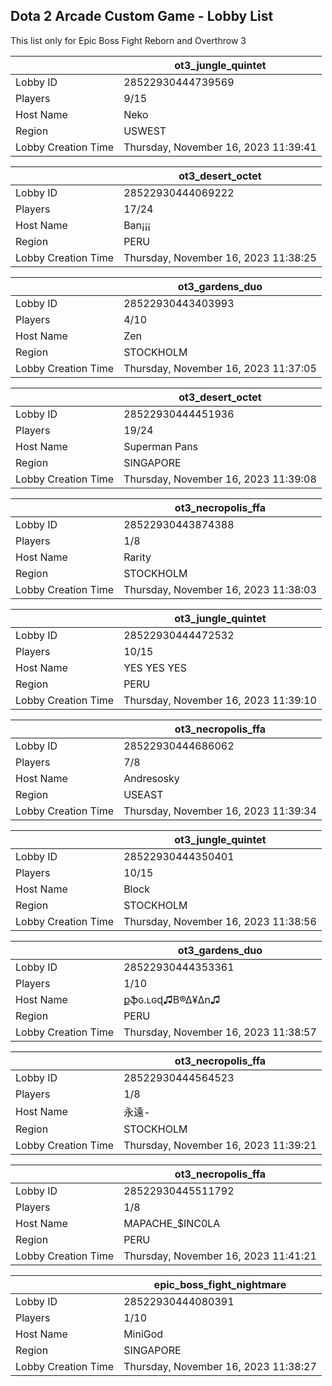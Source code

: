 ## Dota 2 Arcade Custom Game - Lobby List

This list only for Epic Boss Fight Reborn and Overthrow 3

|  | ot3_jungle_quintet |
| ------ | ------ |
| Lobby ID | 28522930444739569 |
| Players | 9/15 |
| Host Name | Neko |
| Region | USWEST |
| Lobby Creation Time | Thursday, November 16, 2023 11:39:41 |


|  | ot3_desert_octet |
| ------ | ------ |
| Lobby ID | 28522930444069222 |
| Players | 17/24 |
| Host Name | Ban¡¡¡ |
| Region | PERU |
| Lobby Creation Time | Thursday, November 16, 2023 11:38:25 |


|  | ot3_gardens_duo |
| ------ | ------ |
| Lobby ID | 28522930443403993 |
| Players | 4/10 |
| Host Name | Zen |
| Region | STOCKHOLM |
| Lobby Creation Time | Thursday, November 16, 2023 11:37:05 |


|  | ot3_desert_octet |
| ------ | ------ |
| Lobby ID | 28522930444451936 |
| Players | 19/24 |
| Host Name | Superman Pans |
| Region | SINGAPORE |
| Lobby Creation Time | Thursday, November 16, 2023 11:39:08 |


|  | ot3_necropolis_ffa |
| ------ | ------ |
| Lobby ID | 28522930443874388 |
| Players | 1/8 |
| Host Name | Rarity |
| Region | STOCKHOLM |
| Lobby Creation Time | Thursday, November 16, 2023 11:38:03 |


|  | ot3_jungle_quintet |
| ------ | ------ |
| Lobby ID | 28522930444472532 |
| Players | 10/15 |
| Host Name | YES YES YES |
| Region | PERU |
| Lobby Creation Time | Thursday, November 16, 2023 11:39:10 |


|  | ot3_necropolis_ffa |
| ------ | ------ |
| Lobby ID | 28522930444686062 |
| Players | 7/8 |
| Host Name | Andresosky |
| Region | USEAST |
| Lobby Creation Time | Thursday, November 16, 2023 11:39:34 |


|  | ot3_jungle_quintet |
| ------ | ------ |
| Lobby ID | 28522930444350401 |
| Players | 10/15 |
| Host Name | Block |
| Region | STOCKHOLM |
| Lobby Creation Time | Thursday, November 16, 2023 11:38:56 |


|  | ot3_gardens_duo |
| ------ | ------ |
| Lobby ID | 28522930444353361 |
| Players | 1/10 |
| Host Name | քֆɢ.ʟɢɖ♫B®∆¥∆n♫ |
| Region | PERU |
| Lobby Creation Time | Thursday, November 16, 2023 11:38:57 |


|  | ot3_necropolis_ffa |
| ------ | ------ |
| Lobby ID | 28522930444564523 |
| Players | 1/8 |
| Host Name | 永遠- |
| Region | STOCKHOLM |
| Lobby Creation Time | Thursday, November 16, 2023 11:39:21 |


|  | ot3_necropolis_ffa |
| ------ | ------ |
| Lobby ID | 28522930445511792 |
| Players | 1/8 |
| Host Name | MAPACHE_$INC0LA |
| Region | PERU |
| Lobby Creation Time | Thursday, November 16, 2023 11:41:21 |


|  | epic_boss_fight_nightmare |
| ------ | ------ |
| Lobby ID | 28522930444080391 |
| Players | 1/10 |
| Host Name | MiniGod |
| Region | SINGAPORE |
| Lobby Creation Time | Thursday, November 16, 2023 11:38:27 |


